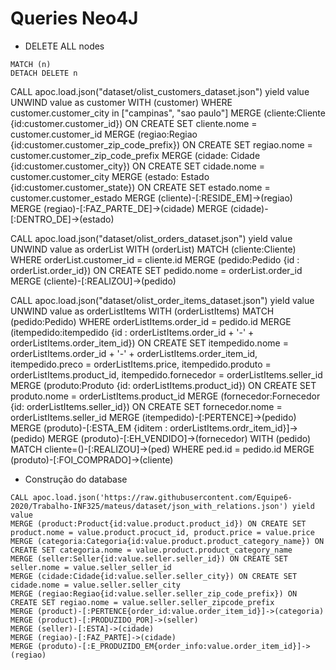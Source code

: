# Queries Neo4J

- DELETE ALL nodes
```cypher
MATCH (n)
DETACH DELETE n
```

CALL apoc.load.json("dataset/olist_customers_dataset.json") yield value
UNWIND value as customer
WITH (customer)
WHERE customer.customer_city in ["campinas", "sao paulo"]
MERGE (cliente:Cliente {id:customer.customer_id}) ON CREATE SET cliente.nome = customer.customer_id
MERGE (regiao:Regiao {id:customer.customer_zip_code_prefix}) ON CREATE SET regiao.nome = customer.customer_zip_code_prefix
MERGE (cidade: Cidade {id:customer.customer_city}) ON CREATE SET cidade.nome = customer.customer_city
MERGE (estado: Estado {id:customer.customer_state}) ON CREATE SET estado.nome = customer.customer_estado
MERGE (cliente)-[:RESIDE_EM]->(regiao)
MERGE (regiao)-[:FAZ_PARTE_DE]->(cidade)
MERGE (cidade)-[:DENTRO_DE]->(estado)

CALL apoc.load.json("dataset/olist_orders_dataset.json") yield value
UNWIND value as orderList
WITH (orderList)
MATCH (cliente:Cliente)
WHERE orderList.customer_id = cliente.id
MERGE (pedido:Pedido {id : orderList.order_id}) ON CREATE SET pedido.nome = orderList.order_id
MERGE (cliente)-[:REALIZOU]->(pedido)

CALL apoc.load.json("dataset/olist_order_items_dataset.json") yield value
UNWIND value as orderListItems
WITH (orderListItems)
MATCH (pedido:Pedido)
WHERE orderListItems.order_id = pedido.id
MERGE (itempedido:itempedido {id : orderListItems.order_id + '-' + orderListItems.order_item_id}) 
    ON CREATE SET itempedido.nome = orderListItems.order_id + '-' + orderListItems.order_item_id,
                  itempedido.preco = orderListItems.price,
                  itempedido.produto = orderListItems.product_id,
                  itempedido.fornecedor = orderListItems.seller_id
MERGE (produto:Produto {id: orderListItems.product_id}) 
    ON CREATE SET produto.nome = orderListItems.product_id
MERGE (fornecedor:Fornecedor {id: orderListItems.seller_id})
    ON CREATE SET fornecedor.nome = orderListItems.seller_id
MERGE (itempedido)-[:PERTENCE]->(pedido)
MERGE (produto)-[:ESTA_EM {iditem : orderListItems.ordr_item_id}]->(pedido)
MERGE (produto)-[:EH_VENDIDO]->(fornecedor)
WITH (pedido)
MATCH cliente=()-[:REALIZOU]->(ped)
WHERE ped.id = pedido.id
MERGE (produto)-[:FOI_COMPRADO]->(cliente)

- Construção do database
```cypher
CALL apoc.load.json('https://raw.githubusercontent.com/Equipe6-2020/Trabalho-INF325/mateus/dataset/json_with_relations.json') yield value
MERGE (product:Product{id:value.product.product_id}) ON CREATE SET product.nome = value.product.procuct_id, product.price = value.price
MERGE (categoria:Categoria{id:value.product.product_category_name}) ON CREATE SET categoria.nome = value.product.product_category_name
MERGE (seller:Seller{id:value.seller.seller_id}) ON CREATE SET seller.nome = value.seller_seller_id
MERGE (cidade:Cidade{id:value.seller.seller_city}) ON CREATE SET cidade.nome = value.seller.seller_city
MERGE (regiao:Regiao{id:value.seller.seller_zip_code_prefix}) ON CREATE SET regiao.nome = value.seller.seller_zipcode_prefix
MERGE (product)-[:PERTENCE{order_id:value.order_item_id}]->(categoria)
MERGE (product)-[:PRODUZIDO_POR]->(seller)
MERGE (seller)-[:ESTA]->(cidade)
MERGE (regiao)-[:FAZ_PARTE]->(cidade)
MERGE (produto)-[:E_PRODUZIDO_EM{order_info:value.order_item_id}]->(regiao)
````
